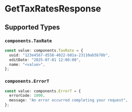 # GetTaxRatesResponse


## Supported Types

### `components.TaxRate`

```typescript
const value: components.TaxRate = {
  uuid: "123e4567-d558-4022-b01a-23110ab5b78b",
  editDate: "2025-07-01 12:00:00",
  name: "<value>",
};
```

### `components.ErrorT`

```typescript
const value: components.ErrorT = {
  errorCode: 1000,
  message: "An error occurred completing your request",
};
```

